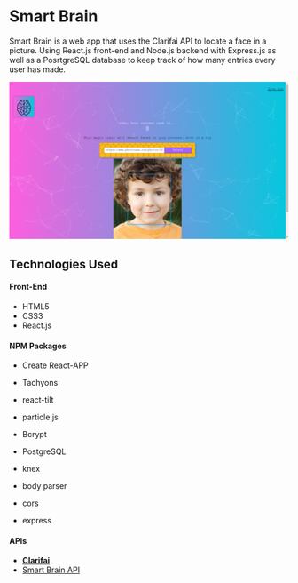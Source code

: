 # Smart Brain

Smart Brain is a web app that uses the Clarifai API to locate a face in a picture. Using  React.js front-end and Node.js backend with Express.js as well as a PosrtgreSQL database to keep track of how many entries every user has made.

![1649774249549.png](image/README/1649774249549.png)

## Technologies Used

#### Front-End

* HTML5
* CSS3
* React.js

#### NPM Packages

* Create React-APP

* Tachyons

* react-tilt

* particle.js

* Bcrypt

* PostgreSQL

* knex

* body parser

* cors

* express


#### APIs

* [**Clarifai**](https://www.clarifai.com/)
* [Smart Brain API](https://github.com/mdammar786/SmartBrain-API)

